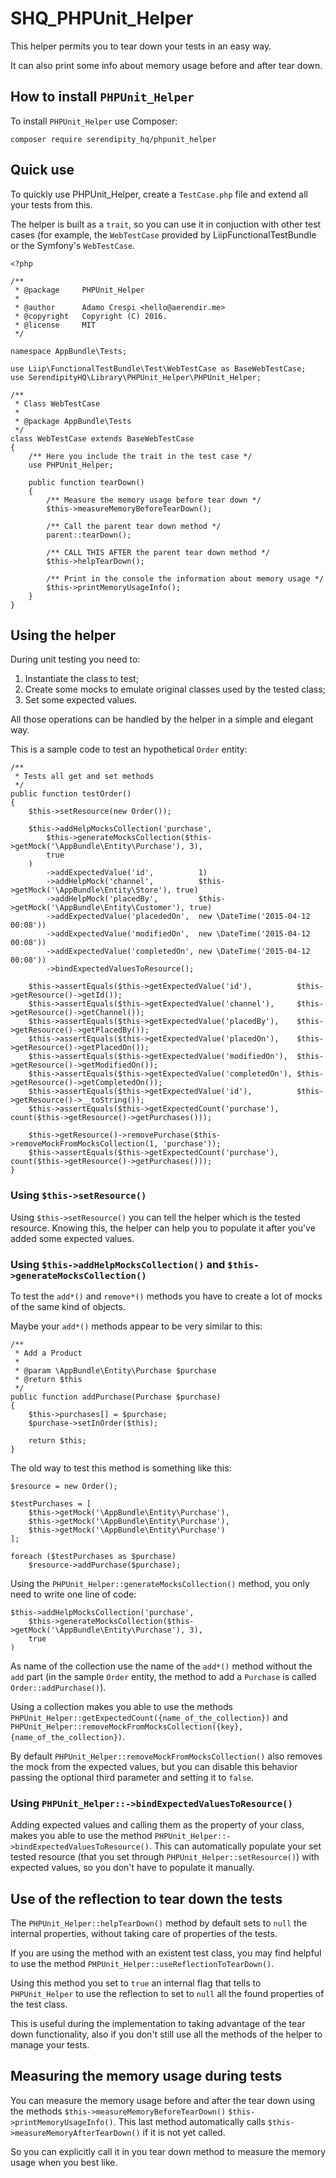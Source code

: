 # SHQ_PHPUnit_Helper

This helper permits you to tear down your tests in an easy way.

It can also print some info about memory usage before and after tear down.

## How to install `PHPUnit_Helper`

To install `PHPUnit_Helper` use Composer:

    composer require serendipity_hq/phpunit_helper

## Quick use

To quickly use PHPUnit_Helper, create a `TestCase.php` file and extend all your tests from this.

The helper is built as a `trait`, so you can use it in conjuction with other test cases (for example, the `WebTestCase` 
provided by LiipFunctionalTestBundle or the Symfony's `WebTestCase`.

    <?php
    
    /**
     * @package     PHPUnit_Helper
     *
     * @author      Adamo Crespi <hello@aerendir.me>
     * @copyright   Copyright (C) 2016.
     * @license     MIT
     */

    namespace AppBundle\Tests;
    
    use Liip\FunctionalTestBundle\Test\WebTestCase as BaseWebTestCase;
    use SerendipityHQ\Library\PHPUnit_Helper\PHPUnit_Helper;
    
    /**
     * Class WebTestCase
     *
     * @package AppBundle\Tests
     */
    class WebTestCase extends BaseWebTestCase
    {
        /** Here you include the trait in the test case */
        use PHPUnit_Helper;
    
        public function tearDown()
        {
            /** Measure the memory usage before tear down */
            $this->measureMemoryBeforeTearDown();

            /** Call the parent tear down method */
            parent::tearDown();
    
            /** CALL THIS AFTER the parent tear down method */
            $this->helpTearDown();
    
            /** Print in the console the information about memory usage */
            $this->printMemoryUsageInfo();
        }
    }

## Using the helper

During unit testing you need to:

1. Instantiate the class to test;
2. Create some mocks to emulate original classes used by the tested class;
3. Set some expected values.

All those operations can be handled by the helper in a simple and elegant way.

This is a sample code to test an hypothetical `Order` entity:

    /**
     * Tests all get and set methods
     */
    public function testOrder()
    {
        $this->setResource(new Order());

        $this->addHelpMocksCollection('purchase',
            $this->generateMocksCollection($this->getMock('\AppBundle\Entity\Purchase'), 3),
            true
        )
            ->addExpectedValue('id',          1)
            ->addHelpMock('channel',          $this->getMock('\AppBundle\Entity\Store'), true)
            ->addHelpMock('placedBy',         $this->getMock('\AppBundle\Entity\Customer'), true)
            ->addExpectedValue('placededOn',  new \DateTime('2015-04-12 00:08'))
            ->addExpectedValue('modifiedOn',  new \DateTime('2015-04-12 00:08'))
            ->addExpectedValue('completedOn', new \DateTime('2015-04-12 00:08'))
            ->bindExpectedValuesToResource();

        $this->assertEquals($this->getExpectedValue('id'),          $this->getResource()->getId());
        $this->assertEquals($this->getExpectedValue('channel'),     $this->getResource()->getChannel());
        $this->assertEquals($this->getExpectedValue('placedBy'),    $this->getResource()->getPlacedBy());
        $this->assertEquals($this->getExpectedValue('placedOn'),    $this->getResource()->getPlacedOn());
        $this->assertEquals($this->getExpectedValue('modifiedOn'),  $this->getResource()->getModifiedOn());
        $this->assertEquals($this->getExpectedValue('completedOn'), $this->getResource()->getCompletedOn());
        $this->assertEquals($this->getExpectedValue('id'),          $this->getResource()->__toString());
        $this->assertEquals($this->getExpectedCount('purchase'),    count($this->getResource()->getPurchases()));

        $this->getResource()->removePurchase($this->removeMockFromMocksCollection(1, 'purchase'));
        $this->assertEquals($this->getExpectedCount('purchase'), count($this->getResource()->getPurchases()));
    }

### Using `$this->setResource()`

Using `$this->setResource()` you can tell the helper which is the tested resource.
Knowing this, the helper can help you to populate it after you've added some expected values.

### Using `$this->addHelpMocksCollection()` and `$this->generateMocksCollection()`

To test the `add*()` and `remove*()` methods you have to create a lot of mocks of the same kind of objects.

Maybe your `add*()` methods appear to be very similar to this:

    /**
     * Add a Product
     *
     * @param \AppBundle\Entity\Purchase $purchase
     * @return $this
     */
    public function addPurchase(Purchase $purchase)
    {
        $this->purchases[] = $purchase;
        $purchase->setInOrder($this);

        return $this;
    }

The old way to test this method is something like this:

    $resource = new Order();
    
    $testPurchases = [
        $this->getMock('\AppBundle\Entity\Purchase'),
        $this->getMock('\AppBundle\Entity\Purchase'),
        $this->getMock('\AppBundle\Entity\Purchase')
    ];
    
    foreach ($testPurchases as $purchase)
        $resource->addPurchase($purchase);
        
Using the `PHPUnit_Helper::generateMocksCollection()` method, you only need to write one line of code:

    $this->addHelpMocksCollection('purchase',
        $this->generateMocksCollection($this->getMock('\AppBundle\Entity\Purchase'), 3),
        true
    )

As name of the collection use the name of the `add*()` method without the `add` part (in the sample `Order` entity,
the method to add a `Purchase` is called `Order::addPurchase()`).

Using a collection makes you able to use the methods `PHPUnit_Helper::getExpectedCount({name_of_the_collection})` and 
`PHPUnit_Helper::removeMockFromMocksCollection({key}, {name_of_the_collection})`.

By default `PHPUnit_Helper::removeMockFromMocksCollection()` also removes the mock from the expected values, but you can
disable this behavior passing the optional third parameter and setting it to `false`.

### Using `PHPUnit_Helper::->bindExpectedValuesToResource()`

Adding expected values and calling them as the property of your class, makes you able to use the method `PHPUnit_Helper::->bindExpectedValuesToResource()`.
This can automatically populate your set tested resource (that you set through `PHPUnit_Helper::setResource()`) with
expected values, so you don't have to populate it manually.

## Use of the reflection to tear down the tests

The `PHPUnit_Helper::helpTearDown()` method by default sets to `null` the internal properties, without taking care of
properties of the tests.

If you are using the method with an existent test class, you may find helpful to use the method
`PHPUnit_Helper::useReflectionToTearDown()`.

Using this method you set to `true` an internal flag that tells to `PHPUnit_Helper` to use the reflection to set to
`null` all the found properties of the test class.

This is useful during the implementation to taking advantage of the tear down functionality, also if you don't still use
all the methods of the helper to manage your tests.

## Measuring the memory usage during tests

You can measure the memory usage before and after the tear down using the methods `$this->measureMemoryBeforeTearDown()` 
`$this->printMemoryUsageInfo()`. This last method automatically calls `$this->measureMemoryAfterTearDown()` if it is not
yet called.

So you can explicitly call it in you tear down method to measure the memory usage when you best like.
